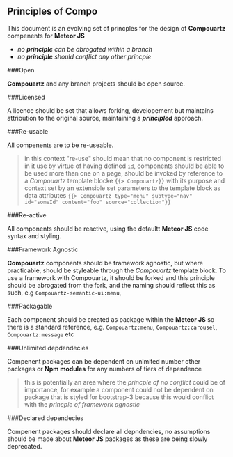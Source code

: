 ## Principles of Compo

This document is an evolving set of princples for the design of **Compouartz** compenents for **Meteor JS**

  - *no __principle__ can be abrogated within a branch*
  - *no __principle__ should conflict any other princple* 

###Open

**Compouartz** and any branch projects should be open source.

###Licensed

A licence should be set that allows forking, developement but maintains attribution to the original source, maintaining a **_principled_** approach.

###Re-usable

All compenents are to be re-useable.
> in this context "re-use" should mean that no component is restricted in it use by virtue of having defined `id`, components should be able to be used more than one on a page, should be invoked by reference to a *Compouartz* template blocke `{{> Compouartz}}` with its purpose and context set by an extensible set parameters to the template block as data attributes `{{> Compouartz type="menu" subtype="nav" id="someId" content="foo" source="collection"}}`

###Re-active

All components should be reactive, using the defaultt **Meteor JS** code syntax and styling. 

###Framework Agnostic

**Compouartz** components should be framework agnostic, but where practicable, should be styleable through the *Compouartz* template block. To use a framework with Compouartz, it should be forked and this principle should be abrogated from the fork, and the naming should reflect this as such, e.g `Compouartz-semantic-ui:menu`, 

###Packagable

Each component should be created as package within the **Meteor JS** so there is a standard reference, e.g. `Compouartz:menu`, `Compouartz:carousel`, `Compouartz:message` etc

###Unlimited depdendecies

Compenent packages can be dependent on unlmited number other packages or **Npm modules** for any numbers of tiers of dependence
> this is potentially an area where the *princple of no conflict* could be of importance, for example a component could not be dependent on package that is styled for bootstrap-3 because this would conflict with the *princple of framework agnostic*

###Declared dependecies

Compenent packages should declare all depndencies, no assumptions should be made about **Meteor JS** packages as these are being slowly deprecated. 

